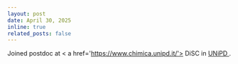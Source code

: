 ```yaml
---
layout: post
date: April 30, 2025
inline: true
related_posts: false
---
```


Joined postdoc at < a href='https://www.chimica.unipd.it/'> DiSC </a> in <a href='https://www.unipd.it/'> UNiPD </a>.
